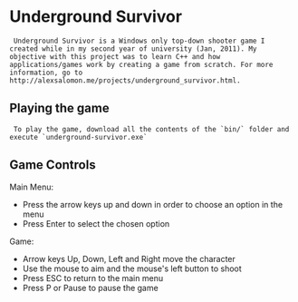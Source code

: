 Underground Survivor
====================

     Underground Survivor is a Windows only top-down shooter game I created while in my second year of university (Jan, 2011). My objective with this project was to learn C++ and how applications/games work by creating a game from scratch. For more information, go to http://alexsalomon.me/projects/underground_survivor.html.
 
Playing the game
----------------
     To play the game, download all the contents of the `bin/` folder and execute `underground-survivor.exe`

Game Controls
-------------

Main Menu: 
  -  Press the arrow keys up and down in order to choose an option in the menu
  -  Press Enter to select the chosen option

Game:
  -  Arrow keys Up, Down, Left and Right move the character
  -  Use the mouse to aim and the mouse's left button to shoot
  -  Press ESC to return to the main menu
  -  Press P or Pause to pause the game
